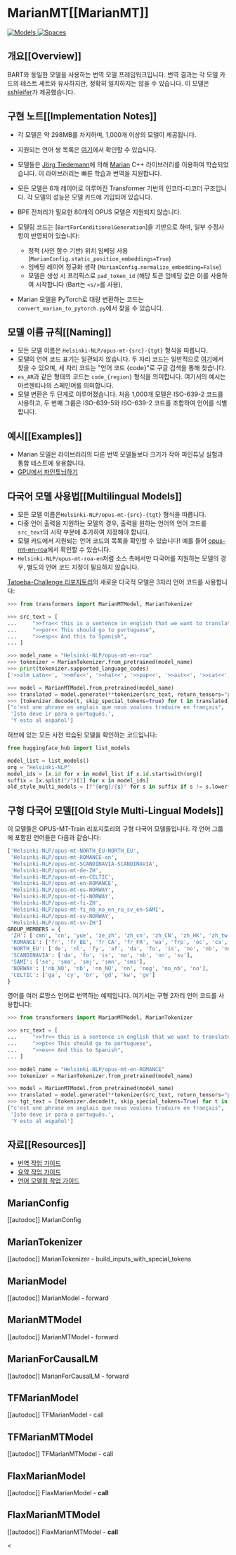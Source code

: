 <!--Copyright 2020 The HuggingFace Team. All rights reserved.

Licensed under the Apache License, Version 2.0 (the "License"); you may not use this file except in compliance with
the License. You may obtain a copy of the License at

http://www.apache.org/licenses/LICENSE-2.0

Unless required by applicable law or agreed to in writing, software distributed under the License is distributed on
an "AS IS" BASIS, WITHOUT WARRANTIES OR CONDITIONS OF ANY KIND, either express or implied. See the License for the
specific language governing permissions and limitations under the License.

⚠️ Note that this file is in Markdown but contain specific syntax for our doc-builder (similar to MDX) that may not be
rendered properly in your Markdown viewer.

-->

# MarianMT[[MarianMT]]

<div class="flex flex-wrap space-x-1">
<a href="https://huggingface.co/models?filter=marian">
<img alt="Models" src="https://img.shields.io/badge/All_model_pages-marian-blueviolet">
</a>
<a href="https://huggingface.co/spaces/docs-demos/opus-mt-zh-en">
<img alt="Spaces" src="https://img.shields.io/badge/%F0%9F%A4%97%20Hugging%20Face-Spaces-blue">
</a>
</div>

## 개요[[Overview]]

BART와 동일한 모델을 사용하는 번역 모델 프레임워크입니다. 번역 결과는 각 모델 카드의 테스트 세트와 유사하지만, 정확히 일치하지는 않을 수 있습니다. 이 모델은 [sshleifer](https://huggingface.co/sshleifer)가 제공했습니다.


## 구현 노트[[Implementation Notes]]

- 각 모델은 약 298MB를 차지하며, 1,000개 이상의 모델이 제공됩니다.
- 지원되는 언어 쌍 목록은 [여기](https://huggingface.co/Helsinki-NLP)에서 확인할 수 있습니다.
- 모델들은 [Jörg Tiedemann](https://researchportal.helsinki.fi/en/persons/j%C3%B6rg-tiedemann)에 의해 [Marian](https://marian-nmt.github.io/) C++ 라이브러리를 이용하여 학습되었습니다. 이 라이브러리는 빠른 학습과 번역을 지원합니다.
- 모든 모델은 6개 레이어로 이루어진 Transformer 기반의 인코더-디코더 구조입니다. 각 모델의 성능은 모델 카드에 기입되어 있습니다.
- BPE 전처리가 필요한 80개의 OPUS 모델은 지원되지 않습니다.
- 모델링 코드는 [`BartForConditionalGeneration`]을 기반으로 하며, 일부 수정사항이 반영되어 있습니다:

  - 정적 (사인 함수 기반) 위치 임베딩 사용 (`MarianConfig.static_position_embeddings=True`)
  - 임베딩 레이어 정규화 생략 (`MarianConfig.normalize_embedding=False`)
  - 모델은 생성 시 프리픽스로 `pad_token_id` (해당 토큰 임베딩 값은 0)를 사용하여 시작합니다 (Bart는
    `<s/>`를 사용),
- Marian 모델을 PyTorch로 대량 변환하는 코드는 `convert_marian_to_pytorch.py`에서 찾을 수 있습니다.


## 모델 이름 규칙[[Naming]]

- 모든 모델 이름은 `Helsinki-NLP/opus-mt-{src}-{tgt}` 형식을 따릅니다.
- 모델의 언어 코드 표기는 일관되지 않습니다. 두 자리 코드는 일반적으로 [여기](https://developers.google.com/admin-sdk/directory/v1/languages)에서 찾을 수 있으며, 세 자리 코드는 "언어 코드 {code}"로 구글 검색을 통해 찾습니다. 
- `es_AR`과 같은 형태의 코드는 `code_{region}` 형식을 의미합니다. 여기서의 예시는 아르헨티나의 스페인어를 의미합니다.
- 모델 변환은 두 단계로 이루어졌습니다. 처음 1,000개 모델은 ISO-639-2 코드를 사용하고, 두 번째 그룹은 ISO-639-5와 ISO-639-2 코드를 조합하여 언어를 식별합니다.


## 예시[[Examples]]

- Marian 모델은 라이브러리의 다른 번역 모델들보다 크기가 작아 파인튜닝 실험과 통합 테스트에 유용합니다.
- [GPU에서 파인튜닝하기](https://github.com/huggingface/transformers/blob/master/examples/legacy/seq2seq/train_distil_marian_enro.sh)

## 다국어 모델 사용법[[Multilingual Models]]

- 모든 모델 이름은`Helsinki-NLP/opus-mt-{src}-{tgt}` 형식을 따릅니다.
- 다중 언어 출력을 지원하는 모델의 경우, 출력을 원하는 언어의 언어 코드를 `src_text`의 시작 부분에 추가하여 지정해야 합니다.
- 모델 카드에서 지원되는 언어 코드의 목록을 확인할 수 있습니다! 예를 들어 [opus-mt-en-roa](https://huggingface.co/Helsinki-NLP/opus-mt-en-roa)에서 확인할 수 있습니다.
- `Helsinki-NLP/opus-mt-roa-en`처럼 소스 측에서만 다국어를 지원하는 모델의 경우, 별도의 언어 코드 지정이 필요하지 않습니다.

[Tatoeba-Challenge 리포지토리](https://github.com/Helsinki-NLP/Tatoeba-Challenge)의 새로운 다국적 모델은 3자리 언어 코드를 사용합니다:


```python
>>> from transformers import MarianMTModel, MarianTokenizer

>>> src_text = [
...     ">>fra<< this is a sentence in english that we want to translate to french",
...     ">>por<< This should go to portuguese",
...     ">>esp<< And this to Spanish",
... ]

>>> model_name = "Helsinki-NLP/opus-mt-en-roa"
>>> tokenizer = MarianTokenizer.from_pretrained(model_name)
>>> print(tokenizer.supported_language_codes)
['>>zlm_Latn<<', '>>mfe<<', '>>hat<<', '>>pap<<', '>>ast<<', '>>cat<<', '>>ind<<', '>>glg<<', '>>wln<<', '>>spa<<', '>>fra<<', '>>ron<<', '>>por<<', '>>ita<<', '>>oci<<', '>>arg<<', '>>min<<']

>>> model = MarianMTModel.from_pretrained(model_name)
>>> translated = model.generate(**tokenizer(src_text, return_tensors="pt", padding=True))
>>> [tokenizer.decode(t, skip_special_tokens=True) for t in translated]
["c'est une phrase en anglais que nous voulons traduire en français",
 'Isto deve ir para o português.',
 'Y esto al español']
```

허브에 있는 모든 사전 학습된 모델을 확인하는 코드입니다:

```python
from huggingface_hub import list_models

model_list = list_models()
org = "Helsinki-NLP"
model_ids = [x.id for x in model_list if x.id.startswith(org)]
suffix = [x.split("/")[1] for x in model_ids]
old_style_multi_models = [f"{org}/{s}" for s in suffix if s != s.lower()]
```

## 구형 다국어 모델[[Old Style Multi-Lingual Models]]

이 모델들은 OPUS-MT-Train 리포지토리의 구형 다국어 모델들입니다. 각 언어 그룹에 포함된 언어들은 다음과 같습니다:

```python no-style
['Helsinki-NLP/opus-mt-NORTH_EU-NORTH_EU',
 'Helsinki-NLP/opus-mt-ROMANCE-en',
 'Helsinki-NLP/opus-mt-SCANDINAVIA-SCANDINAVIA',
 'Helsinki-NLP/opus-mt-de-ZH',
 'Helsinki-NLP/opus-mt-en-CELTIC',
 'Helsinki-NLP/opus-mt-en-ROMANCE',
 'Helsinki-NLP/opus-mt-es-NORWAY',
 'Helsinki-NLP/opus-mt-fi-NORWAY',
 'Helsinki-NLP/opus-mt-fi-ZH',
 'Helsinki-NLP/opus-mt-fi_nb_no_nn_ru_sv_en-SAMI',
 'Helsinki-NLP/opus-mt-sv-NORWAY',
 'Helsinki-NLP/opus-mt-sv-ZH']
GROUP_MEMBERS = {
 'ZH': ['cmn', 'cn', 'yue', 'ze_zh', 'zh_cn', 'zh_CN', 'zh_HK', 'zh_tw', 'zh_TW', 'zh_yue', 'zhs', 'zht', 'zh'],
 'ROMANCE': ['fr', 'fr_BE', 'fr_CA', 'fr_FR', 'wa', 'frp', 'oc', 'ca', 'rm', 'lld', 'fur', 'lij', 'lmo', 'es', 'es_AR', 'es_CL', 'es_CO', 'es_CR', 'es_DO', 'es_EC', 'es_ES', 'es_GT', 'es_HN', 'es_MX', 'es_NI', 'es_PA', 'es_PE', 'es_PR', 'es_SV', 'es_UY', 'es_VE', 'pt', 'pt_br', 'pt_BR', 'pt_PT', 'gl', 'lad', 'an', 'mwl', 'it', 'it_IT', 'co', 'nap', 'scn', 'vec', 'sc', 'ro', 'la'],
 'NORTH_EU': ['de', 'nl', 'fy', 'af', 'da', 'fo', 'is', 'no', 'nb', 'nn', 'sv'],
 'SCANDINAVIA': ['da', 'fo', 'is', 'no', 'nb', 'nn', 'sv'],
 'SAMI': ['se', 'sma', 'smj', 'smn', 'sms'],
 'NORWAY': ['nb_NO', 'nb', 'nn_NO', 'nn', 'nog', 'no_nb', 'no'],
 'CELTIC': ['ga', 'cy', 'br', 'gd', 'kw', 'gv']
}
```

영어를 여러 로망스 언어로 번역하는 예제입니다. 여기서는 구형 2자리 언어 코드를 사용합니다:


```python
>>> from transformers import MarianMTModel, MarianTokenizer

>>> src_text = [
...     ">>fr<< this is a sentence in english that we want to translate to french",
...     ">>pt<< This should go to portuguese",
...     ">>es<< And this to Spanish",
... ]

>>> model_name = "Helsinki-NLP/opus-mt-en-ROMANCE"
>>> tokenizer = MarianTokenizer.from_pretrained(model_name)

>>> model = MarianMTModel.from_pretrained(model_name)
>>> translated = model.generate(**tokenizer(src_text, return_tensors="pt", padding=True))
>>> tgt_text = [tokenizer.decode(t, skip_special_tokens=True) for t in translated]
["c'est une phrase en anglais que nous voulons traduire en français", 
 'Isto deve ir para o português.',
 'Y esto al español']
```

## 자료[[Resources]]

- [번역 작업 가이드](../tasks/translation)
- [요약 작업 가이드](../tasks/summarization)
- [언어 모델링 작업 가이드](../tasks/language_modeling)

## MarianConfig

[[autodoc]] MarianConfig

## MarianTokenizer

[[autodoc]] MarianTokenizer
    - build_inputs_with_special_tokens

<frameworkcontent>
<pt>

## MarianModel

[[autodoc]] MarianModel
    - forward

## MarianMTModel

[[autodoc]] MarianMTModel
    - forward

## MarianForCausalLM

[[autodoc]] MarianForCausalLM
    - forward

</pt>
<tf>

## TFMarianModel

[[autodoc]] TFMarianModel
    - call

## TFMarianMTModel

[[autodoc]] TFMarianMTModel
    - call

</tf>
<jax>

## FlaxMarianModel

[[autodoc]] FlaxMarianModel
    - __call__

## FlaxMarianMTModel

[[autodoc]] FlaxMarianMTModel
    - __call__

</jax>
<
